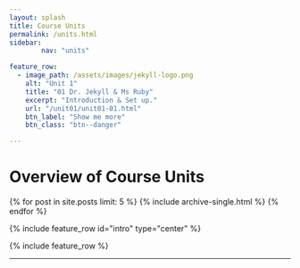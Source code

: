 ```yaml
---
layout: splash
title: Course Units
permalink: /units.html
sidebar:
        nav: "units"

feature_row:
  - image_path: /assets/images/jekyll-logo.png
    alt: "Unit 1"
    title: "01 Dr. Jekyll & Ms Ruby"
    excerpt: "Introduction & Set up."
    url: "/unit01/unit01-01.html"
    btn_label: "Show me more"
    btn_class: "btn--danger"

---
```


# Overview of Course Units

{% for post in site.posts limit: 5 %}
  {% include archive-single.html %}
{% endfor %}

{% include feature_row id="intro" type="center" %}

{% include feature_row %}

---

<!---
your comment goes here
and here
{% include units_page %}
-->
